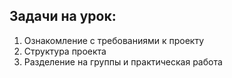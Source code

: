 ## Задачи на урок:

1. Ознакомление с требованиями к проекту
2. Структура проекта
3. Разделение на группы и практическая работа










